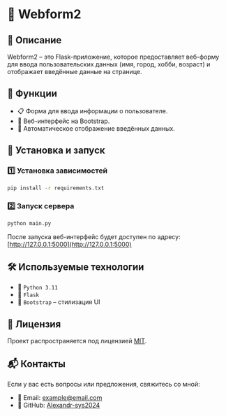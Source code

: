 # 📝 Webform2

## 📌 Описание
Webform2 – это Flask-приложение, которое предоставляет веб-форму для ввода пользовательских данных (имя, город, хобби, возраст) и отображает введённые данные на странице.

## 🔧 Функции
- 📋 Форма для ввода информации о пользователе.
- 🎨 Веб-интерфейс на Bootstrap.
- 🔄 Автоматическое отображение введённых данных.

## 🚀 Установка и запуск
### 1️⃣ Установка зависимостей
```bash
pip install -r requirements.txt
```
### 2️⃣ Запуск сервера
```bash
python main.py
```
После запуска веб-интерфейс будет доступен по адресу: [http://127.0.0.1:5000](http://127.0.0.1:5000)

## 🛠 Используемые технологии
- 🐍 `Python 3.11`
- 🚀 `Flask`
- 🎨 `Bootstrap` – стилизация UI

## 📜 Лицензия
Проект распространяется под лицензией [MIT](LICENSE).

## 📬 Контакты
Если у вас есть вопросы или предложения, свяжитесь со мной:
- 📧 Email: example@email.com
- 💼 GitHub: [Alexandr-sys2024](https://github.com/Alexandr-sys2024)
